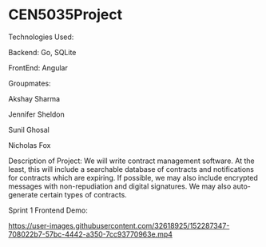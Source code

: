 # CEN5035Project

Technologies Used:

Backend: Go, SQLite

FrontEnd: Angular

Groupmates:

Akshay Sharma

Jennifer Sheldon

Sunil Ghosal

Nicholas Fox

Description of Project: We will write contract management software. At the least, this will include a searchable database of contracts and notifications for contracts which are expiring. If possible, we may also include encrypted messages with non-repudiation and digital signatures. We may also auto-generate certain types of contracts.


Sprint 1 Frontend Demo:


https://user-images.githubusercontent.com/32618925/152287347-708022b7-57bc-4442-a350-7cc93770963e.mp4

